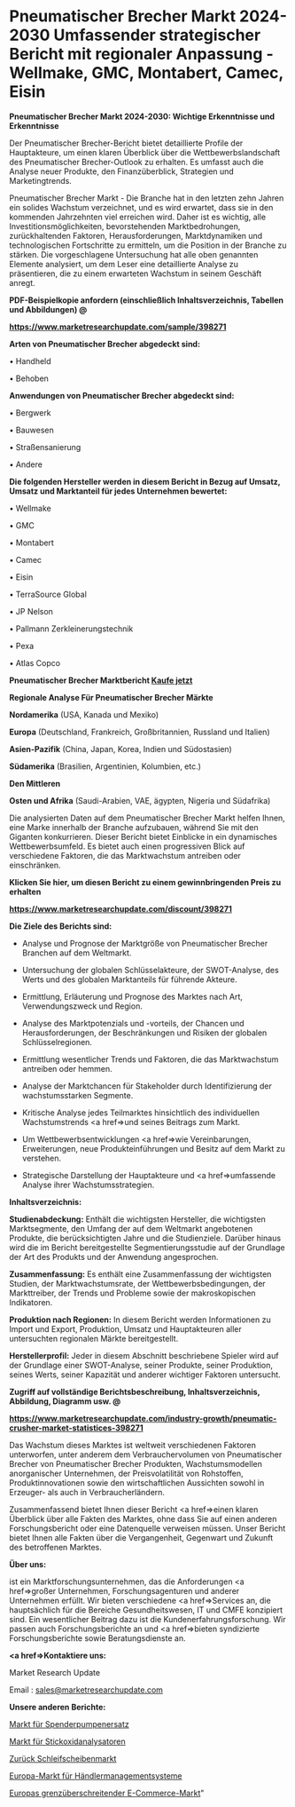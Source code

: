 # Pneumatischer Brecher Markt 2024-2030 Umfassender strategischer Bericht mit regionaler Anpassung - Wellmake, GMC, Montabert, Camec, Eisin

<strong>Pneumatischer Brecher Markt 2024-2030: Wichtige Erkenntnisse und Erkenntnisse</strong>

Der Pneumatischer Brecher-Bericht bietet detaillierte Profile der Hauptakteure, um einen klaren Überblick über die Wettbewerbslandschaft des Pneumatischer Brecher-Outlook zu erhalten. Es umfasst auch die Analyse neuer Produkte, den Finanzüberblick, Strategien und Marketingtrends.

Pneumatischer Brecher Markt - Die Branche hat in den letzten zehn Jahren ein solides Wachstum verzeichnet, und es wird erwartet, dass sie in den kommenden Jahrzehnten viel erreichen wird. Daher ist es wichtig, alle Investitionsmöglichkeiten, bevorstehenden Marktbedrohungen, zurückhaltenden Faktoren, Herausforderungen, Marktdynamiken und technologischen Fortschritte zu ermitteln, um die Position in der Branche zu stärken. Die vorgeschlagene Untersuchung hat alle oben genannten Elemente analysiert, um dem Leser eine detaillierte Analyse zu präsentieren, die zu einem erwarteten Wachstum in seinem Geschäft anregt.



<strong><b>PDF-Beispielkopie anfordern (einschließlich Inhaltsverzeichnis, Tabellen und Abbildungen) @ </b></strong>

<strong><a href=https://www.marketresearchupdate.com/sample/398271>

<strong>https://www.marketresearchupdate.com/sample/398271</u></a></strong></strong>



<strong>Arten von Pneumatischer Brecher abgedeckt sind:</strong>

• Handheld

• Behoben



<strong>Anwendungen von Pneumatischer Brecher abgedeckt sind:</strong>

• Bergwerk

• Bauwesen

• Straßensanierung

• Andere



<strong>Die folgenden Hersteller werden in diesem Bericht in Bezug auf Umsatz, Umsatz und Marktanteil für jedes Unternehmen bewertet:</strong>

• Wellmake

• GMC

• Montabert

• Camec

• Eisin

• TerraSource Global

• JP Nelson

• Pallmann Zerkleinerungstechnik

• Pexa

• Atlas Copco



<strong>Pneumatischer Brecher Marktbericht <a href=https://www.marketresearchupdate.com/buynow/398271>Kaufe jetzt</a></strong>



<strong>Regionale Analyse Für Pneumatischer Brecher Märkte</strong>



<strong>Nordamerika</strong> (USA, Kanada und Mexiko)



<strong>Europa</strong> (Deutschland, Frankreich, Großbritannien, Russland und Italien)



<strong>Asien-Pazifik</strong> (China, Japan, Korea, Indien und Südostasien)



<strong>Südamerika</strong> (Brasilien, Argentinien, Kolumbien, etc.)



<strong>Den Mittleren</strong> 

<strong>Osten und Afrika</strong> (Saudi-Arabien, VAE, ägypten, Nigeria und Südafrika)

Die analysierten Daten auf dem Pneumatischer Brecher Markt helfen Ihnen, eine Marke innerhalb der Branche aufzubauen, während Sie mit den Giganten konkurrieren. Dieser Bericht bietet Einblicke in ein dynamisches Wettbewerbsumfeld. Es bietet auch einen progressiven Blick auf verschiedene Faktoren, die das Marktwachstum antreiben oder einschränken.



<strong>Klicken Sie hier, um diesen Bericht zu einem gewinnbringenden Preis zu erhalten
</strong>

<strong><a href=https://www.marketresearchupdate.com/discount/398271>https://www.marketresearchupdate.com/discount/398271</b></u></strong></a>



<strong>Die Ziele des Berichts sind:</strong>

- Analyse und Prognose der Marktgröße von Pneumatischer Brecher Branchen auf dem Weltmarkt.

- Untersuchung der globalen Schlüsselakteure, der SWOT-Analyse, des Werts und des globalen Marktanteils für führende Akteure.

- Ermittlung, Erläuterung und Prognose des Marktes nach Art, Verwendungszweck und Region.

- Analyse des Marktpotenzials und -vorteils, der Chancen und Herausforderungen, der Beschränkungen und Risiken der globalen Schlüsselregionen.

- Ermittlung wesentlicher Trends und Faktoren, die das Marktwachstum antreiben oder hemmen.

- Analyse der Marktchancen für Stakeholder durch Identifizierung der wachstumsstarken Segmente.

- Kritische Analyse jedes Teilmarktes hinsichtlich des individuellen Wachstumstrends <a href=>und</a> seines Beitrags zum Markt.

- Um Wettbewerbsentwicklungen <a href=>wie</a> Vereinbarungen, Erweiterungen, neue Produkteinführungen und Besitz auf dem Markt zu verstehen.

- Strategische Darstellung der Hauptakteure und <a href=>umfas</a>sende Analyse ihrer Wachstumsstrategien.



<strong>Inhaltsverzeichnis:</strong>



<strong>Studienabdeckung:</strong> Enthält die wichtigsten Hersteller, die wichtigsten Marktsegmente, den Umfang der auf dem Weltmarkt angebotenen Produkte, die berücksichtigten Jahre und die Studienziele. Darüber hinaus wird die im Bericht bereitgestellte Segmentierungsstudie auf der Grundlage der Art des Produkts und der Anwendung angesprochen.



<strong>Zusammenfassung:</strong> Es enthält eine Zusammenfassung der wichtigsten Studien, der Marktwachstumsrate, der Wettbewerbsbedingungen, der Markttreiber, der Trends und Probleme sowie der makroskopischen Indikatoren.



<strong>Produktion nach Regionen:</strong> In diesem Bericht werden Informationen zu Import und Export, Produktion, Umsatz und Hauptakteuren aller untersuchten regionalen Märkte bereitgestellt.



<strong>Herstellerprofil:</strong> Jeder in diesem Abschnitt beschriebene Spieler wird auf der Grundlage einer SWOT-Analyse, seiner Produkte, seiner Produktion, seines Werts, seiner Kapazität und anderer wichtiger Faktoren untersucht.



<strong><b>Zugriff auf vollständige Berichtsbeschreibung, Inhaltsverzeichnis, Abbildung, Diagramm usw. @ </b></strong>

<strong><a href=https://www.marketresearchupdate.com/industry-growth/pneumatic-crusher-market-statistices-398271>https://www.marketresearchupdate.com/industry-growth/pneumatic-crusher-market-statistices-398271</a></strong>

Das Wachstum dieses Marktes ist weltweit verschiedenen Faktoren unterworfen, unter anderem dem Verbrauchervolumen von Pneumatischer Brecher von Pneumatischer Brecher Produkten, Wachstumsmodellen anorganischer Unternehmen, der Preisvolatilität von Rohstoffen, Produktinnovationen sowie den wirtschaftlichen Aussichten sowohl in Erzeuger- als auch in Verbraucherländern.

Zusammenfassend bietet Ihnen dieser Bericht <a href=>einen</a> klaren Überblick über alle Fakten des Marktes, ohne dass Sie auf einen anderen Forschungsbericht oder eine Datenquelle verweisen müssen. Unser Bericht bietet Ihnen alle Fakten über die Vergangenheit, Gegenwart und Zukunft des betroffenen Marktes.



<strong>Über uns:</strong>

 ist ein Marktforschungsunternehmen, das die Anforderungen <a href=>großer</a> Unternehmen, Forschungsagenturen und anderer Unternehmen erfüllt. Wir bieten verschiedene <a href=>Services</a> an, die hauptsächlich für die Bereiche Gesundheitswesen, IT und CMFE konzipiert sind. Ein wesentlicher Beitrag dazu ist die Kundenerfahrungsforschung. Wir passen auch Forschungsberichte an und <a href=>bieten</a> syndizierte Forschungsberichte sowie Beratungsdienste an.



<strong><a href=>Kontaktiere uns:</a></strong>

Market Research Update

Email : sales@marketresearchupdate.com



<strong>Unsere anderen Berichte:</strong>

<a href=https://www.linkedin.com/pulse/dispenser-pump-replacement-market-2023-future>Markt für Spenderpumpenersatz</a>

<a href=https://www.linkedin.com/pulse/nitrogen-oxides-analyzers-market-research-report-reveals>Markt für Stickoxidanalysatoren</a>

<a href=https://www.linkedin.com/pulse/back-grinding-wheel-market-report-2023>Zurück Schleifscheibenmarkt</a>

<a href=https://www.linkedin.com/pulse/europe-dealer-management-system-market-2023-brief>Europa-Markt für Händlermanagementsysteme</a>

<a href=https://www.linkedin.com/pulse/europe-crossborder-ecommerce-market-2030-see>Europas grenzüberschreitender E-Commerce-Markt</a>"
